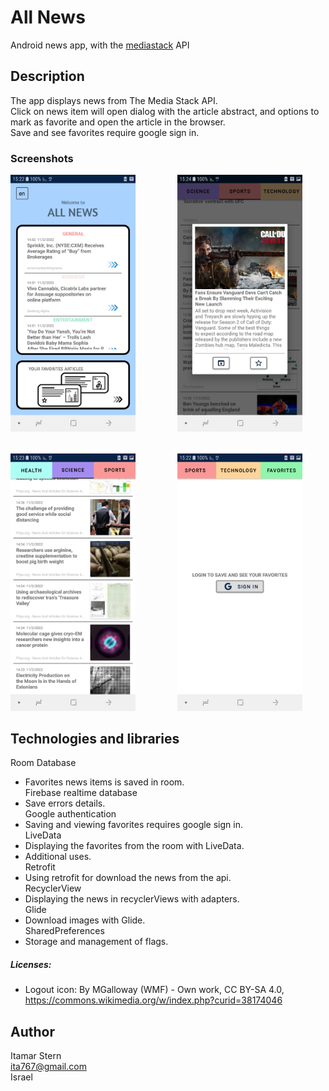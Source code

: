 # All News
Android news app, with the <a href="https://mediastack.com">mediastack</a> API

## Description
The app displays news from The Media Stack API.<br/>
Click on news item will open dialog with the article abstract, and options to mark as favorite and open the article in the browser.<br/>
Save and see favorites require google sign in.<br/>

### Screenshots
<pre>
<img src="https://github.com/ItamarSter/news/blob/main/screenshots/screens1.jpeg" width="200" />        <img src="https://github.com/ItamarSter/news/blob/main/screenshots/screens2.jpeg" width="200" />        <img src="https://github.com/ItamarSter/news/blob/main/screenshots/screens3.jpeg" width="200" />
<br/>
<img src="https://github.com/ItamarSter/news/blob/main/screenshots/screens4.jpeg" width="200" />        <img src="https://github.com/ItamarSter/news/blob/main/screenshots/screens5.jpeg" width="200" />        <img src="https://github.com/ItamarSter/news/blob/main/screenshots/screens6.jpeg" width="200" />
</pre>

## Technologies and libraries
Room Database
- Favorites news items is saved in room.<br/>
Firebase realtime database
- Save errors details.<br/>
Google authentication
- Saving and viewing favorites requires google sign in.<br/>
LiveData
- Displaying the favorites from the room with LiveData.
- Additional uses.<br/>
Retrofit
- Using retrofit for download the news from the api.<br/>
RecyclerView
- Displaying the news in recyclerViews with adapters.<br/>
Glide
- Download images with Glide.<br/>
SharedPreferences
- Storage and management of flags.<br/>
##### Licenses:
- Logout icon: By MGalloway (WMF) - Own work, CC BY-SA 4.0, https://commons.wikimedia.org/w/index.php?curid=38174046

## Author
Itamar Stern<br/>
ita767@gmail.com<br/>
Israel